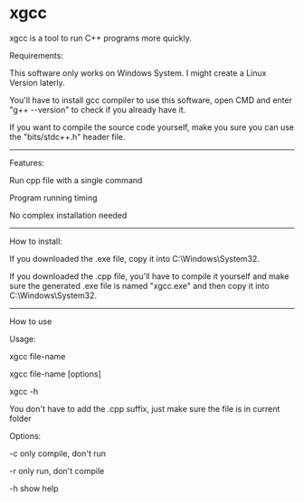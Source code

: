 # xgcc
xgcc is a tool to run C++ programs more quickly.


Requirements:

This software only works on Windows System. I might create a Linux Version laterly.

You'll have to install gcc compiler to use this software, open CMD and enter "g++ --version" to check if you already have it.

If you want to compile the source code yourself, make you sure you can use the "bits/stdc++.h" header file.

----
Features:

Run cpp file with a single command

Program running timing

No complex installation needed

----
How to install:

If you downloaded the .exe file, copy it into C:\Windows\System32.

If you downloaded the .cpp file, you'll have to compile it yourself and make sure the generated .exe file is named "xgcc.exe" and then copy it into C:\Windows\System32.

----
How to use

Usage:

xgcc file-name

xgcc file-name [options]

xgcc -h

You don't have to add the .cpp suffix, just make sure the file is in current folder

Options:

-c only compile, don't run

-r only run, don't compile

-h show help
